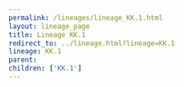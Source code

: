 ```yaml
---
permalink: /lineages/lineage_KK.1.html
layout: lineage_page
title: Lineage KK.1
redirect_to: ../lineage.html?lineage=KK.1
lineage: KK.1
parent: 
children: ['KK.1']
---
```

